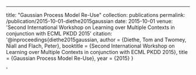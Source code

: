 ---
title: "Gaussian Process Model Re-Use"
collection: publications
permalink: /publication/2015-10-01-diethe2015gaussian
date: 2015-10-01
venue: 'Second International Workshop on Learning over Multiple Contexts in conjunction with ECML PKDD 2015'
citation: '@inproceedings{diethe2015gaussian,
 author = {Diethe, Tom and Twomey, Niall and Flach, Peter},
 booktitle = {Second International Workshop on Learning over Multiple Contexts in conjunction with ECML PKDD 2015},
 title = {Gaussian Process Model Re-Use},
 year = {2015}
}

'